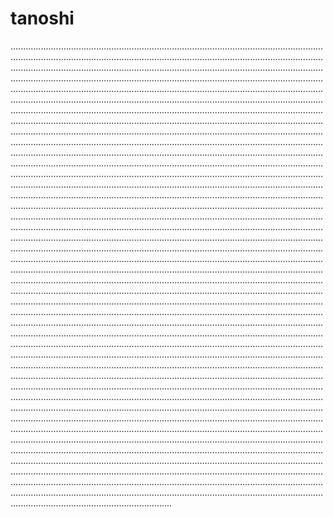 # tanoshi

....................................................................................................................................................................................................................................................................................................................................................................................................................................................................................................................................................................................................................................................................................................................................................................................................................................................................................................................................................................................................................................................................................................................................................................................................................................................................................................................................................................................................................................................................................................................................................................................................................................................................................................................................................................................................................................................................................................................................................................................................................................................................................................................................................................................................................................................................................................................................................................................................................................................................................................................................................................................................................................................................................................................................................................................................................................................................................................................................................................................................................................................................................................................................................................................................................................................................................................................................................................................................................................................................................................................................................................................................................................................................................................................................................................................................................................................................................................................................................................................................................................................................................................................................................................................................................................................................................................................................................................................................................................................................................................................................................................................................................................................................................................................................................................................................................................................................................................................................................................................................................................................................................................................................................................................................................................................................................................................................................................................................................................................................................................................................................................................................................